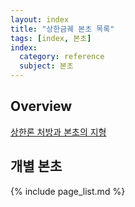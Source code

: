 ```yaml
---
layout: index
title: "상한금궤 본초 목록"
tags: [index, 본초]
index:
  category: reference
  subject: 본초
---
```


## Overview

[상한론 처방과 본초의 지형]( {{site.baseurl}}/lecture/2018/03/herb_network )


## 개별 본초

{% include page_list.md %}
